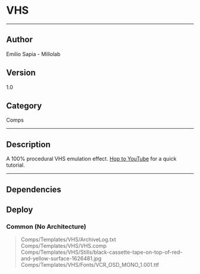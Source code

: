 # VHS
___

## Author
Emilio Sapia - Millolab

## Version
1.0

## Category
Comps

___

## Description
<p>A 100% procedural VHS emulation effect. <a href="https://www.youtube.com/watch?v=GtmmFQwmVkA">Hop to YouTube</a> for a quick tutorial.</p>




___

## Dependencies

## Deploy

### Common (No Architecture)

> Comps/Templates/VHS/ArchiveLog.txt  
> Comps/Templates/VHS/VHS.comp  
> Comps/Templates/VHS/Stills/black-cassette-tape-on-top-of-red-and-yellow-surface-1626481.jpg  
> Comps/Templates/VHS/Fonts/VCR_OSD_MONO_1.001.ttf  
